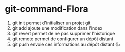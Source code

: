 # git-command-Flora

1. git init permet d'initialiser un projet git
2. git add ajoute une modification dans l'index
3. git revert permet de ne pas supprimer l'historique
4. git remote permet de configurer un dépôt distant
5. git push envoie ces informations au dépôt distant
:+1: 